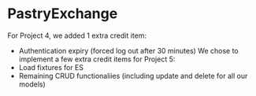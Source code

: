 # PastryExchange
For Project 4, we added 1 extra credit item:
- Authentication expiry (forced log out after 30 minutes)
We chose to implement a few extra credit items for Project 5:
- Load fixtures for ES
- Remaining CRUD functionaliies (including update and delete for all our models)
